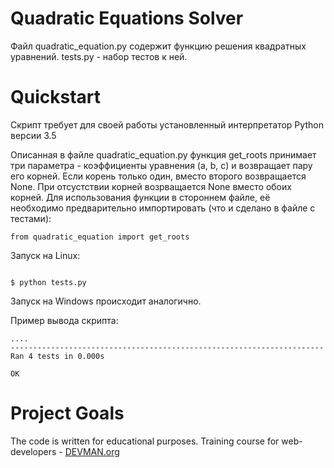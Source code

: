 # Quadratic Equations Solver

Файл quadratic_equation.py содержит функцию решения квадратных уравнений. tests.py - набор тестов к ней.

# Quickstart

Скрипт требует для своей работы установленный интерпретатор Python версии 3.5



Описанная в файле quadratic_equation.py функция get_roots принимает три параметра - коэффициенты уравнения (a, b, c) и возвращает пару его корней. Если корень только один, вместо второго возвращается None. При отсустствии корней возрващается None вместо обоих корней. Для использования функции в стороннем файле, её необходимо предварительно импортировать (что и сделано в файле с тестами):
```
from quadratic_equation import get_roots
```
Запуск на Linux:

```#!bash

$ python tests.py

```
Запуск на Windows происходит аналогично.

Пример вывода скрипта:
```
....
----------------------------------------------------------------------
Ran 4 tests in 0.000s

OK
```

# Project Goals

The code is written for educational purposes. Training course for web-developers - [DEVMAN.org](https://devman.org)

